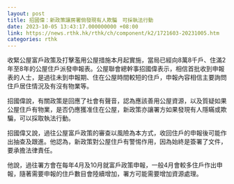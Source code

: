 ```yaml
---
layout: post
title: 招國偉：新政策讓房署倘發現有人欺騙　可採執法行動
date: 2023-10-05 13:43:17.000000000 +08:00
link: https://news.rthk.hk/rthk/ch/component/k2/1721603-20231005.htm
categories: rthk
---
```


收緊公屋富戶政策及打擊濫用公屋措施本月起實施，當局已經向8萬8千戶、住滿2年至8年的公屋住戶派發申報表。公屋聯會總幹事招國偉表示，相信首批收到申報表的人士，是過往未到申報期、住在公屋時間較短的住戶，申報內容相信主要詢問住戶居住情況及有沒有物業等。

招國偉說，有關政策是回應了社會有聲音，認為應該善用公屋資源，以及質疑如果公屋住戶有物業，是否仍應獲准住在公屋，新政策亦讓署方如果發現有人隱瞞或欺騙，可以採取執法行動。

招國偉又說，過往公屋富戶政策的審查以風險為本方式，收回住戶的申報後可能作出抽查及跟進。他認為，新政策對公屋住戶有警惕作用，因為始終是簽署了文件，要承擔法律責任。

他說，過往署方會在每年4月及10月就富戶政策申報，一般4月會較多住戶作出申報，隨著需要申報的住戶數目會陸續增加，署方可能需要增加資源處理。

